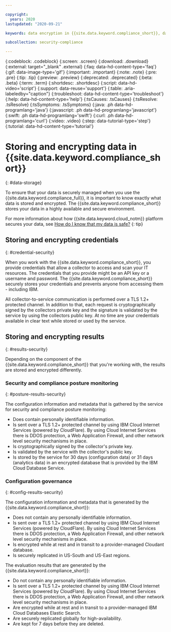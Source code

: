```yaml
---

copyright:
  years: 2020
lastupdated: "2020-09-21"

keywords: data encryption in {{site.data.keyword.compliance_short}}, data storage for {{site.data.keyword.compliance_short}}, personal data in {{site.data.keyword.compliance_short}}, data deletion for {{site.data.keyword.compliance_short}}, data in {{site.data.keyword.compliance_short}}, data security in {{site.data.keyword.compliance_short}}

subcollection: security-compliance

---
```


{:codeblock: .codeblock}
{:screen: .screen}
{:download: .download}
{:external: target="_blank" .external}
{:faq: data-hd-content-type='faq'}
{:gif: data-image-type='gif'}
{:important: .important}
{:note: .note}
{:pre: .pre}
{:tip: .tip}
{:preview: .preview}
{:deprecated: .deprecated}
{:beta: .beta}
{:term: .term}
{:shortdesc: .shortdesc}
{:script: data-hd-video='script'}
{:support: data-reuse='support'}
{:table: .aria-labeledby="caption"}
{:troubleshoot: data-hd-content-type='troubleshoot'}
{:help: data-hd-content-type='help'}
{:tsCauses: .tsCauses}
{:tsResolve: .tsResolve}
{:tsSymptoms: .tsSymptoms}
{:java: .ph data-hd-programlang='java'}
{:javascript: .ph data-hd-programlang='javascript'}
{:swift: .ph data-hd-programlang='swift'}
{:curl: .ph data-hd-programlang='curl'}
{:video: .video}
{:step: data-tutorial-type='step'}
{:tutorial: data-hd-content-type='tutorial'}



# Storing and encrypting data in {{site.data.keyword.compliance_short}}
{: #data-storage} 

To ensure that your data is securely managed when you use the {{site.data.keyword.compliance_full}}, it is important to know exactly what data is stored and encrypted. The {{site.data.keyword.compliance_short}} stores your data in a highly available and secure environment.

For more information about how {{site.data.keyword.cloud_notm}} platform secures your data, see [How do I know that my data is safe?](/docs/overview?topic=overview-security)
{: tip}



## Storing and encrypting credentials
{: #credential-security}

When you work with the {{site.data.keyword.compliance_short}}, you provide credentials that allow a collector to access and scan your IT resources. The credentials that you provide might be an API key or a username and password. The {{site.data.keyword.compliance_short}} securely stores your credentials and prevents anyone from accessing them - including IBM.

All collector-to-service communication is performed over a TLS 1.2+ protected channel. In addition to that, each request is cryptographically signed by the collectors private key and the signature is validated by the service by using the collectors public key. At no time are your credentials available in clear text while stored or used by the service.



## Storing and encrypting results
{: #results-security}

Depending on the component of the {{site.data.keyword.compliance_short}} that you're working with, the results are stored and encrypted differently. 

### Security and compliance posture monitoring
{: #posture-results-security}

The configuration information and metadata that is gathered by the service for security and compliance posture monitoring:

* Does contain personally identifiable information.
* Is sent over a TLS 1.2+ protected channel by using IBM Cloud Internet Services (powered by CloudFlare). By using Cloud Internet Services there is DDOS protection, a Web Application Firewall, and other network level security mechanisms in place. 
* Is cryptographically signed by the collector's private key.
* Is validated by the service with the collector's public key.
* Is stored by the service for 30 days (configuration data) or 31 days (analytics data) in an encrypted database that is provided by the IBM Cloud Database Service.



### Configuration governance
{: #config-results-security}

The configuration information and metadata that is generated by the {{site.data.keyword.compliance_short}}:
* Does not contain any personally identifiable information.
* Is sent over a TLS 1.2+ protected channel by using IBM Cloud Internet Services (powered by CloudFlare). By using Cloud Internet Services there is DDOS protection, a Web Application Firewall, and other network level security mechanisms in place.
* Is encrypted while at rest and in transit to a provider-managed Cloudant database.
* Is securely replicated in US-South and US-East regions.

The evaluation results that are generated by the {{site.data.keyword.compliance_short}}:
* Do not contain any personally identifiable information.
* Is sent over a TLS 1.2+ protected channel by using IBM Cloud Internet Services (powered by CloudFlare). By using Cloud Internet Services there is DDOS protection, a Web Application Firewall, and other network level security mechanisms in place.
* Are encrypted while at rest and in transit to a provider-managed IBM Cloud Databases Elastic Search.
* Are securely replicated globally for high-availability.
* Are kept for 7 days before they are deleted.


